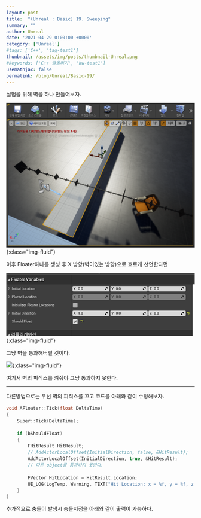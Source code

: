 ```yaml
---
layout: post
title:  "(Unreal : Basic) 19. Sweeping"
summary: ""
author: Unreal
date: '2021-04-29 0:00:00 +0000'
category: ['Unreal']
#tags: ['C++', 'tag-test1']
thumbnail: /assets/img/posts/thumbnail-Unreal.png
#keywords: ['C++ 글올리기', 'kw-test1']
usemathjax: false
permalink: /blog/Unreal/Basic-19/
---
```


실험을 위해 벽을 하나 만들어보자.

![](/assets/img/posts/Unreal/Basic-19-1.PNG){:class="img-fluid"}

이후 Floater하나를 생성 후 X 방향(벽이있는 방향)으로 흐르게 선언한다면

![](/assets/img/posts/Unreal/Basic-19-2.PNG){:class="img-fluid"}

그냥 벽을 통과해버릴 것이다.

![](/assets/img/posts/Unreal/Basic-19-3.PNG){:class="img-fluid"}

여기서 벽의 피직스를 켜줘야 그냥 통과하지 못한다.

---

다른방법으로는 우선 벽의 피직스를 끄고 코드를 아래와 같이 수정해보자.

```cpp
void AFloater::Tick(float DeltaTime)
{
	Super::Tick(DeltaTime);

	if (bShouldFloat)
	{
		FHitResult HitResult;
		// AddActorLocalOffset(InitialDirection, false, &HitResult);
        AddActorLocalOffset(InitialDirection, true, &HitResult);
        // 다른 object를 통과하지 못한다.

        FVector HitLocation = HitResult.Location;
        UE_LOG(LogTemp, Warning, TEXT("Hit Location: x = %f, y = %f, z = %f"), HitLocation.X, HitLocation.Y, HitLocation.Z);
	}
}
```

추가적으로 충돌이 발생시 충돌지점을 아래와 같이 출력이 가능하다.
